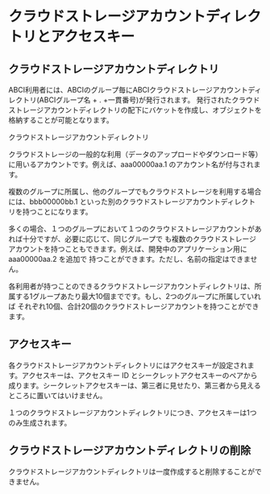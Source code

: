 # クラウドストレージアカウントディレクトリとアクセスキー

## クラウドストレージアカウントディレクトリ

ABCI利用者には、ABCIのグループ毎にABCIクラウドストレージアカウントディレクトリ(ABCIグループ名 + . +一貫番号)が発行されます。
発行されたクラウドストレージアカウントディレクトリの配下にバケットを作成し、オブジェクトを格納することが可能となります。

クラウドストレージアカウントディレクトリ

クラウドストレージの一般的な利用（データのアップロードやダウンロード等）に用いるアカウントです。例えば、aaa00000aa.1 のアカウント名が付与されます。

複数のグループに所属し、他のグループでもクラウドストレージを利用する場合には、bbb00000bb.1 といった別のクラウドストレージアカウントディレクトリを持つことになります。

多くの場合、１つのグループにおいて１つのクラウドストレージアカウントがあれば十分ですが、必要に応じて、同じグループで
も複数のクラウドストレージアカウントを持つこともできます。例えば、開発中のアプリケーション用に aaa00000aa.2 を追加で
持つことができます。ただし、名前の指定はできません。

各利用者が持つことのできるクラウドストレージアカウントディレクトリは、所属する1グループあたり最大10個までです。もし、2つのグループに所属していれば
それぞれ10個、合計20個のクラウドストレージアカウントを持つことができます。

## アクセスキー

各クラウドストレージアカウントディレクトリにはアクセスキーが設定されます。アクセスキーは、アクセスキー ID とシークレットアクセスキーのペアから成ります。シークレットアクセスキーは、第三者に見せたり、第三者から見えるところに置いてはいけません。

１つのクラウドストレージアカウントディレクトリにつき、アクセスキーは1つのみ生成されます。

## クラウドストレージアカウントディレクトリの削除

クラウドストレージアカウントディレクトリは一度作成すると削除することができません。

